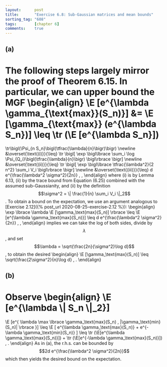 ```yaml
---
layout:      post
title:       "Exercise 6.8: Sub-Gaussian matrices and mean bounds"
sorting_tag: "608"
tags:        [chapter 6]
comments:    true
---
```


## (a)

The following steps largely mirror the proof of Theorem 6.15. In particular,
we can upper bound the MGF
\begin{align}
  \E [e^{\lambda \gamma\_{\text{max}}(S\_n)}]
  &=
  \E [\gamma\_{\text{max}} (e^{\lambda S\_n})]
  \leq
  \tr (\E [e^{\lambda S\_n}])
  =
  \tr\bigl(\Psi\_{n S\_n}\bigl(\tfrac{\lambda}{n}\bigr)\bigr)
  \newline
  &\overset{\text{(i)}}{\leq}
  \tr \bigl[ \exp \bigl\lbrace
    \sum\_i \log \Psi\_{Q\_i}\bigl(\tfrac{\lambda}{n}\bigr)
  \bigl\rbrace \bigr]
  \newline
  &\overset{\text{(ii)}}{\leq}
  \tr \bigl[ \exp \bigl\lbrace
    \tfrac{\lambda^2}{2 n^2} \sum\_i V\_i
  \bigl\rbrace \bigr]
  \newline
  &\overset{\text{(iii)}}{\leq}
  d e^{\frac{\lambda^2 \sigma^2}{2n}}
  \, ,
\end{align}
where (i) is by Lemma 6.13, (ii) by the trace bound from Equation (6.25)
combined with the assumed sub-Gaussianity, and (ii) by the definition
$$\sigma^2 = \| \frac{1}{n} \sum_i V_i \|_2$$. To obtain a bound on the
expectation, we use an argument analogous to
[Exercise 2.12]({% post_url 2020-08-25-exercise-2.12 %}):
\begin{align}
  \exp \lbrace \lambda \E [\gamma\_\text{max}(S\_n)] \rbrace
  \leq
  \E [e^{\lambda \gamma\_\text{max}(S\_n)}]
  \leq
  d e^{\frac{\lambda^2 \sigma^2}{2n}}
  \, ,
\end{align}
implies we can take the log of both sides, divide by $$\lambda$$, and set
$$\lambda = \sqrt{\frac{2n}{\sigma^2}\log d}$$, to obtain the desired
\begin{align}
  \E [\gamma\_\text{max}(S\_n)]
  \leq
  \sqrt{\frac{2\sigma^2}{n}\log d}
  \, .
\end{align}

## (b)

Observe
\begin{align}
  \E [e^{\lambda \\| S\_n \\|\_2}]
  =
  \E [e^{
      \lambda \max \lbrace
        \gamma\_\text{max}(S_n) , |\gamma\_\text{min}(S_n)|
      \rbrace
    }]
  \leq
  \E [
    e^{\lambda \gamma\_\text{max}(S_n)} +
    e^{-\lambda \gamma\_\text{min}(S_n)}
  ]
  \leq
  \tr (\E[e^{\lambda \gamma\_\text{max}(S_n)}])
  +
  \tr (\E[e^{-\lambda \gamma\_\text{max}(S_n)}])
  \, .
\end{align}
As in (a), the r.h.s. can be bounded by $$2d e^{\frac{\lambda^2 \sigma^2}{2n}}$$
which then yields the desired bound on the expectation.
